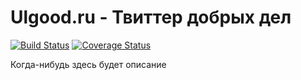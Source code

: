 # Ulgood.ru - Твиттер добрых дел
[![Build Status](https://travis-ci.org/ulmic/ulgood.png?branch=r8-develop)](https://travis-ci.org/ulmic/ulgood)
[![Coverage Status](https://coveralls.io/repos/ulmic/ulgood/badge.png)](https://coveralls.io/r/ulmic/ulgood)

Когда-нибудь здесь будет описание
